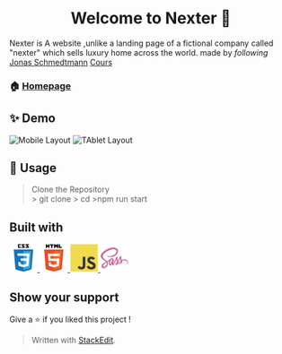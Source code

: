 ﻿
<h1 align="center">Welcome to Nexter  👋</h1>

Nexter is A website ,unlike a landing page  of a fictional company called "nexter" which sells luxury home across the world. made by _following_  [Jonas Schmedtmann](https://www.udemy.com/user/jonasschmedtmann/) [Cours](https://www.udemy.com/advanced-css-and-sass/?couponCode=GITHUB4)
### 🏠 [Homepage]()

## ✨ Demo

![Mobile Layout]()
![TAblet Layout]()

## 🚀 Usage
 > Clone the Repository  
	> git clone 
	> cd 
	>npm  run start 
	


## Built with
<p align="left"> <a href="https://www.w3schools.com/css/" target="_blank"> <img src="https://raw.githubusercontent.com/devicons/devicon/master/icons/css3/css3-original-wordmark.svg" alt="css3" width="50" height=""/> </a> <a href="https://www.w3.org/html/" target="_blank"> <img src="https://raw.githubusercontent.com/devicons/devicon/master/icons/html5/html5-original-wordmark.svg" alt="html5" width="50" height="50"/> </a> <a href="https://developer.mozilla.org/en-US/docs/Web/JavaScript" target="_blank"> <img src="https://raw.githubusercontent.com/devicons/devicon/master/icons/javascript/javascript-original.svg" alt="javascript" width="50" height="50"/> </a> <a href="https://www.linux.org/" target="_blank"> <img src="https://raw.githubusercontent.com/devicons/devicon/master/icons/sass/sass-original.svg" alt="sass" width="50" height="50"/> </a> </p>


## Show your support

Give a ⭐️ if you liked this  project !

> Written with [StackEdit](https://stackedit.io/).


